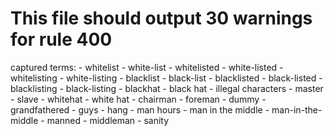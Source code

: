 # This file should output 30 warnings for rule 400

captured terms:
      - whitelist
      - white-list
      - whitelisted
      - white-listed
      - whitelisting
      - white-listing
      - blacklist
      - black-list
      - blacklisted
      - black-listed
      - blacklisting
      - black-listing
      - blackhat
      - black hat
      - illegal characters
      - master
      - slave
      - whitehat
      - white hat
      - chairman
      - foreman
      - dummy
      - grandfathered
      - guys
      - hang
      - man hours
      - man in the middle
      - man-in-the-middle
      - manned
      - middleman
      - sanity